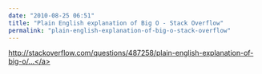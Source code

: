```yaml
---
date: "2010-08-25 06:51"
title: "Plain English explanation of Big O - Stack Overflow"
permalink: "plain-english-explanation-of-big-o-stack-overflow"
---
```


<a href="http://stackoverflow.com/questions/487258/plain-english-explanation-of-big-o/487278#487278">http://stackoverflow.com/questions/487258/plain-english-explanation-of-big-o/...</a>
